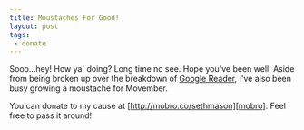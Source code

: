```yaml
---
title: Moustaches For Good!
layout: post
tags:
 - donate
---
```


Sooo...hey! How ya' doing? Long time no see. Hope you've been well. Aside from
being broken up over the breakdown of [Google Reader][reader], I've also been
busy growing a moustache for Movember.

You can donate to my cause at [http://mobro.co/sethmason][mobro].  Feel free to pass
it around!

  [reader]: http://decafbad.com/blog/2011/11/01/readerpocalypse
  [mobro]: http://mobro.co/sethmason
